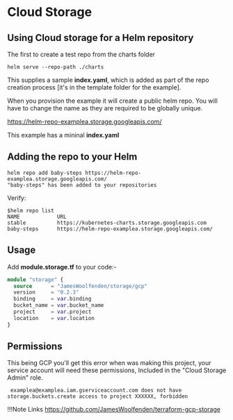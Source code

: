 # Cloud Storage

## Using Cloud storage for a Helm repository

The first to create a test repo from the charts folder

```cli
helm serve --repo-path ./charts
```

This supplies a sample **index.yaml**, which is added as part of the repo creation process [it's in the template folder for the example].

When you provision the example it will create a public helm repo. You will have to change the name as they are required to be globally unique.

<https://helm-repo-examplea.storage.googleapis.com/>

This example has a mininal **index.yaml**

## Adding the repo to your Helm

```helm
helm repo add baby-steps https://helm-repo-examplea.storage.googleapis.com/
"baby-steps" has been added to your repositories
```

Verify:

```helm
$helm repo list
NAME            URL
stable          https://kubernetes-charts.storage.googleapis.com
baby-steps      https://helm-repo-examplea.storage.googleapis.com/
```

## Usage

Add **module.storage.tf** to your code:-

```terraform
module "storage" {
  source      = "JamesWoolfenden/storage/gcp"
  version     = "0.2.3"
  binding     = var.binding
  bucket_name = var.bucket_name
  project     = var.project
  location    = var.location
}
```

## Permissions

This being GCP you'll get this error when was making this project, your service account will need these permissions, Included in the "Cloud Storage Admin" role.

```error
 examplea@examplea.iam.gserviceaccount.com does not have storage.buckets.create access to project XXXXXX, forbidden
```

!!!Note Links
<https://github.com/JamesWoolfenden/terraform-gcp-storage>
